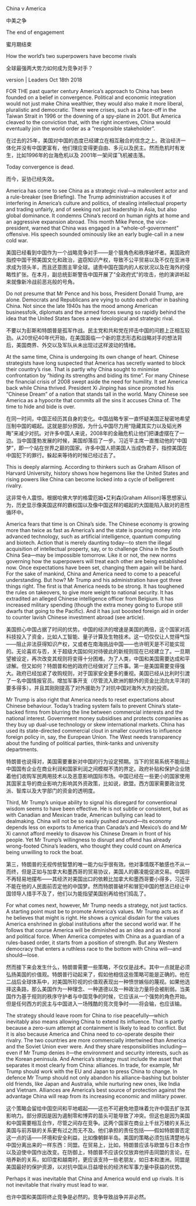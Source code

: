 China v America

中美之争

The end of engagement

蜜月期结束

How the world’s two superpowers have become rivals

全球最强两大势力如何成为竞争对手？

version | Leaders
Oct 18th 2018

FOR THE past quarter century America’s approach to China has been founded on a belief in convergence. Political and economic integration would not just make China wealthier, they would also make it more liberal, pluralistic and democratic. There were crises, such as a face-off in the Taiwan Strait in 1996 or the downing of a spy-plane in 2001. But America cleaved to the conviction that, with the right incentives, China would eventually join the world order as a “responsible stakeholder”.

在过去的25年，美国对中国的态度已经建立在相互融合的信念之上。政治经济一体化并没有中国更富有，他们理应变得更自由、多元以及民主。然而危机时有发生，比如1996年的台海危机以及 2001年一架间谍飞机被击落。

Today convergence is dead.

而今，妥协已经失效。

America has come to see China as a strategic rival—a malevolent actor and a rule-breaker (see Briefing). The Trump administration accuses it of interfering in America’s culture and politics, of stealing intellectual property and trading unfairly, and of seeking not just leadership in Asia, but also global dominance. It condemns China’s record on human rights at home and an aggressive expansion abroad. This month Mike Pence, the vice-president, warned that China was engaged in a “whole-of-government” offensive. His speech sounded ominously like an early bugle-call in a new cold war.

美国已经看到中国作为一个战略竞争对手——是个狠角色和秩序破坏者。美国政府指控中国干预美国文化和政治，盗窃知识产权，导致不公平贸易以及不仅在亚洲寻求成为领头羊，而且还意图主宰全球。谴责中国在国内的人权状况以及在海外的侵略性扩张。在本月，副总统彭斯警告中国开展了"全政府式"的攻击，他的演讲听起来就像新冷战前恶兆般的号角。

Do not presume that Mr Pence and his boss, President Donald Trump, are alone. Democrats and Republicans are vying to outdo each other in bashing China. Not since the late 1940s has the mood among American businessfolk, diplomats and the armed forces swung so rapidly behind the idea that the United States faces a new ideological and strategic rival.

不要以为彭斯和特朗普是孤军作战。民主党和共和党在抨击中国的问题上正相互较劲。从20世纪40年代开始，在美国面临一个新的意志形态和战略对手的想法背后，美国商界、外交以及军队从未出现过这样波动的情绪。

At the same time, China is undergoing its own change of heart. Chinese strategists have long suspected that America has secretly wanted to block their country’s rise. That is partly why China sought to minimise confrontation by “hiding its strengths and biding its time”. For many Chinese the financial crisis of 2008 swept aside the need for humility. It set America back while China thrived. President Xi Jinping has since promoted his “Chinese Dream” of a nation that stands tall in the world. Many Chinese see America as a hypocrite that commits all the sins it accuses China of. The time to hide and bide is over.

在同一时间，中国正经历其自身的变化。中国战略专家一直怀疑美国正秘密地希望压制中国的崛起。这就是部分原因，为什么中国尽力用“隐藏其实力以及韬光养晦”来减少对抗。对许多中国人来说，2008年的金融危机让他们把谦虚摆在了一边。当中国蓬勃发展的时候，美国却落后了一步。习近平主席一直推动他的“中国梦”，即一个站在世界之巅的国家。许多中国人把美国人当成伪君子，指控美国在中国犯下的罪行。躲起来等待的时候已经过去了。

This is deeply alarming. According to thinkers such as Graham Allison of Harvard University, history shows how hegemons like the United States and rising powers like China can become locked into a cycle of belligerent rivalry.

这非常令人震惊。根据哈佛大学的格雷厄姆•艾利森(Graham Allison)等思想家认为，历史显示像美国这样的霸权国以及像中国这样的崛起的大国能陷入敌对的恶性循环中。

America fears that time is on China’s side. The Chinese economy is growing more than twice as fast as America’s and the state is pouring money into advanced technology, such as artificial intelligence, quantum computing and biotech. Action that is merely daunting today—to stem the illegal acquisition of intellectual property, say, or to challenge China in the South China Sea—may be impossible tomorrow. Like it or not, the new norms governing how the superpowers will treat each other are being established now. Once expectations have been set, changing them again will be hard. For the sake of mankind, China and America need to come to a peaceful understanding. But how?
Mr Trump and his administration have got three things right. The first is that America needs to be strong. It has toughened the rules on takeovers, to give more weight to national security. It has extradited an alleged Chinese intelligence officer from Belgium. It has increased military spending (though the extra money going to Europe still dwarfs that going to the Pacific). And it has just boosted foreign aid in order to counter lavish Chinese investment abroad (see article).

美国担心中国占据了时间的优势。中国的经济的增速是美国的两倍，这个国家对高科技投入了资金，比如人工智能、量子计算及生物技术。这一切仅仅让人觉得气馁——阻止非法获得知识产权，又或者在南海挑战中国——也许明天是不可能实现的。无论喜欢与否，关于超级大国如何对待彼此的新规则现在已经建立了。一旦期望被设定，再次改变其规则将变得十分困难。为了人类，中国和美国需要达成和平谅解。但又如何？特朗普和他的政府已经做对了三件事。第一是美国需要变得强大。政府已经加紧了收购规则，对于国家安全更多的重视。美国已经从比利时引渡了一名中国情报官员。增加军事开支（尽管流入欧洲的额外的资金比流向太平洋的要多得多）。并且其刚刚提高了对外援助为了对抗中国对海外大方的投资。

Mr Trump is also right that America needs to reset expectations about Chinese behaviour. Today’s trading system fails to prevent China’s state-backed firms from blurring the line between commercial interests and the national interest. Government money subsidises and protects companies as they buy up dual-use technology or skew international markets. China has used its state-directed commercial clout in smaller countries to influence foreign policy in, say, the European Union. The West needs transparency about the funding of political parties, think-tanks and university departments.

特朗普也说得对，美国需要重新对中国的行为设定预期。当下的贸易系统不能阻止中国国有企业在商业利润和国家利润之间模糊不清的界定。政府补贴和保护企业随着他们收购军民两用技术以及恶意影响国际市场。中国已经在一些更小的国家使用其国家主导的商业影响力影响其外资政策，比如说，欧盟。西方国家需要政治党派、智库以及大学部门的资金的透明度。

Third, Mr Trump’s unique ability to signal his disregard for conventional wisdom seems to have been effective. He is not subtle or consistent, but as with Canadian and Mexican trade, American bullying can lead to dealmaking. China will not be so easily pushed around—its economy depends less on exports to America than Canada’s and Mexico’s do and Mr Xi cannot afford meekly to disavow his Chinese Dream in front of his people. Yet Mr Trump’s willingness to disrupt and offend has already wrong-footed China’s leaders, who thought they could count on America being unwilling to rock the boat.

第三，特朗普的无视传统智慧的唯一能力似乎很有效。他对事情既不敏感也不从一而终，但是正如与加拿大和墨西哥的贸易协议，美国人的霸凌能促进交易。中国将不再轻易地摆布——其经济对美国出口的依赖比加拿大和墨西哥要小得多，习近平不能在他的人民面前否定他的中国梦。然而特朗普破坏和冒犯中国的想法已经让中国领导人措手不及了，他们以为能指望美国别再给他们捣乱了。


For what comes next, however, Mr Trump needs a strategy, not just tactics. A starting point must be to promote America’s values. Mr Trump acts as if he believes that might is right. He shows a cynical disdain for the values America enshrined in global institutions after the second world war. If he follows that course America will be diminished as an idea and as a moral and political force. When America competes with China as a guardian of a rules-based order, it starts from a position of strength. But any Western democracy that enters a ruthless race to the bottom with China will—and should—lose.

然而接下来会发生什么，特朗普需要一些策略，不仅仅是战术。其中一点就是必须弘扬美国的价值观。特朗普行动起来了，假如他相信这些策略可能是正确的。他在二战后全球体系中，对美国所珍视的价值观表现出一种愤世嫉俗的蔑视。如果他选择这条路，那么美国作为一种理念、一种道德以及一种政治力量将会被削弱。当美国作为基于规则的秩序守护者与中国竞争的时候，它应该从一个强势的角色开始。但是任何西方的民主与中国进入一场残酷的竞次竞争时——将会输，也应该输。

The strategy should leave room for China to rise peacefully—which inevitably also means allowing China to extend its influence. That is partly because a zero-sum attempt at containment is likely to lead to conflict. But it is also because America and China need to co-operate despite their rivalry. The two countries are more commercially intertwined than America and the Soviet Union ever were. And they share responsibilities including—even if Mr Trump denies it—the environment and security interests, such as the Korean peninsula.
And America’s strategy must include the asset that separates it most clearly from China: alliances. In trade, for example, Mr Trump should work with the EU and Japan to press China to change. In defence Mr Trump should not only abandon his alliance-bashing but bolster old friends, like Japan and Australia, while nurturing new ones, like India and Vietnam. Alliances are America’s best source of protection against the advantage China will reap from its increasing economic and military power.

这个策略会留给中国空间和平地崛起——这也不可避免地意味着允许中国去扩张其影响力。部分原因是因为遏制零和博弈的苗头可能导致了冲突。但这也是因为美国和中国需要相互合作，尽管之间存在竞争。这两个国家在商业上千丝万楼的关系比美国与前苏联的关系更有过之而无不及。他们承担的责任包括——假如特朗普否定这一点的话——环境和安全利益，比如像朝鲜半岛。美国的策略必须包括清楚地与中国分离出来的一样东西：同盟。在贸易上，比如，特朗普应该与欧盟与日本合作以及迫使中国作出改变。在防御上，特朗普不应该仅仅放弃他抨击同盟的言论，在培养新的关系，如印度和越南时，更应该支持一些老朋友，如日本和澳洲。同盟是美国最好的保护资源，以对抗中国从日益增长的经济和军事力量中获益的优势。

Perhaps it was inevitable that China and America would end up rivals. It is not inevitable that rivalry must lead to war.

也许中国和美国将终止竞争是必然的。竞争导致战争并非必然。
